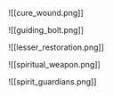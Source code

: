 ![[cure_wound.png]]

![[guiding_bolt.png]]

![[lesser_restoration.png]]

![[spiritual_weapon.png]]

![[spirit_guardians.png]]